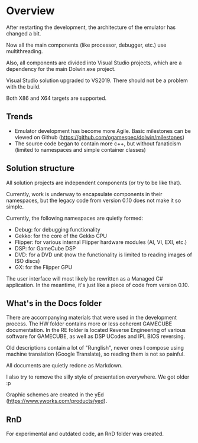 # Overview

After restarting the development, the architecture of the emulator has changed a bit.

Now all the main components (like processor, debugger, etc.) use multithreading.

Also, all components are divided into Visual Studio projects, which are a dependency for the main Dolwin.exe project.

Visual Studio solution upgraded to VS2019. There should not be a problem with the build.

Both X86 and X64 targets are supported.

## Trends

- Emulator development has become more Agile. Basic milestones can be viewed on Github (https://github.com/ogamespec/dolwin/milestones)
- The source code began to contain more c++, but without fanaticism (limited to namespaces and simple container classes)

## Solution structure

All solution projects are independent components (or try to be like that).

Currently, work is underway to encapsulate components in their namespaces, but the legacy code from version 0.10 does not make it so simple.

Currently, the following namespaces are quietly formed:

- Debug: for debugging functionality
- Gekko: for the core of the Gekko CPU
- Flipper: for various internal Flipper hardware modules (AI, VI, EXI, etc.)
- DSP: for GameCube DSP
- DVD: for a DVD unit (now the functionality is limited to reading images of ISO discs)
- GX: for the Flipper GPU

The user interface will most likely be rewritten as a Managed C# application. In the meantime, it's just like a piece of code from version 0.10.

## What's in the Docs folder

There are accompanying materials that were used in the development process. The HW folder contains more or less coherent GAMECUBE documentation. In the RE folder is located Reverse Engineering of various software for GAMECUBE, as well as DSP UCodes and IPL BIOS reversing.

Old descriptions contain a lot of "Runglish", newer ones I compose using machine translation (Google Translate), so reading them is not so painful.

All documents are quietly redone as Markdown.

I also try to remove the silly style of presentation everywhere. We got older :p

Graphic schemes are created in the yEd (https://www.yworks.com/products/yed).

## RnD

For experimental and outdated code, an RnD folder was created.
